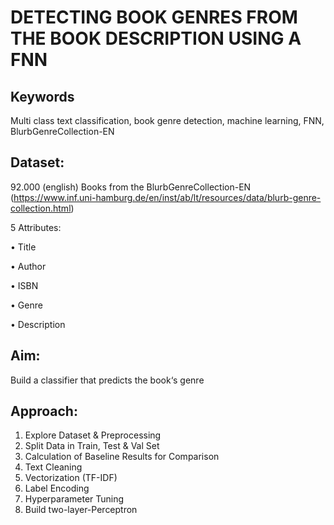 # DETECTING BOOK GENRES FROM THE BOOK DESCRIPTION USING A FNN

## Keywords
Multi class text classification, book genre detection, machine learning, FNN, BlurbGenreCollection-EN

## Dataset:
92.000 (english) Books from the BlurbGenreCollection-EN (https://www.inf.uni-hamburg.de/en/inst/ab/lt/resources/data/blurb-genre-collection.html)

5 Attributes:

• Title

• Author

• ISBN

• Genre

• Description

## Aim:
Build a classifier that predicts the book‘s genre

## Approach:
1. Explore Dataset & Preprocessing
2. Split Data in Train, Test & Val Set
3. Calculation of Baseline Results for Comparison
4. Text Cleaning
5. Vectorization (TF-IDF)
6. Label Encoding
7. Hyperparameter Tuning
8. Build two-layer-Perceptron
